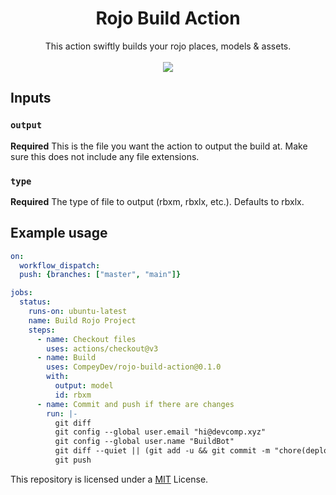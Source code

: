


<div align="center">
  <h1>Rojo Build Action</h1>
  This action swiftly builds your rojo places, models & assets. 
  <br>
  <br>
  <img src="https://media.discordapp.net/attachments/1016799328389574747/1031582625418190888/unknown.png"></img> 
</div>                                                                                   



## Inputs

### `output`

**Required** This is the file you want the action to output the build at. Make sure this does not include any file extensions. 

### `type`

**Required** The type of file to output (rbxm, rbxlx, etc.). Defaults to rbxlx.  

## Example usage

```yml
on:
  workflow_dispatch:
  push: {branches: ["master", "main"]}

jobs:
  status:
    runs-on: ubuntu-latest
    name: Build Rojo Project
    steps:
      - name: Checkout files
        uses: actions/checkout@v3
      - name: Build
        uses: CompeyDev/rojo-build-action@0.1.0
        with:
          output: model
          id: rbxm
      - name: Commit and push if there are changes
        run: |-
          git diff
          git config --global user.email "hi@devcomp.xyz"
          git config --global user.name "BuildBot"
          git diff --quiet || (git add -u && git commit -m "chore(deploy): build rojo project")
          git push               
```

This repository is licensed under a [MIT](https://compeydev.mit-license.org) License.
